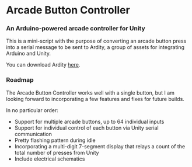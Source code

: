 # Arcade Button Controller
### An Arduino-powered arcade controller for Unity

This is a mini-script with the purpose of converting an arcade button press into a serial message to be sent to Ardity, a group of assets for integrating Arduino and Unity.

You can download Ardity [here](https://github.com/DWilches/Ardity).

### Roadmap

The Arcade Button Controller works well with a single button, but I am looking forward to incorporating a few features and fixes for future builds.

In no particular order:
* Support for multiple arcade buttons, up to 64 individual inputs
* Support for individual control of each button via Unity serial communication
* Pretty flashing pattern during idle
* Incorporating a multi-digit 7-segment display that relays a count of the total number of presses from Unity
* Include electrical schematics